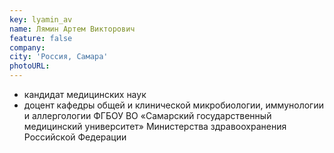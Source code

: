 ```yaml
---
key: lyamin_av
name: Лямин Артем Викторович 
feature: false
company: 
city: 'Россия, Самара'
photoURL: 
---
```

- кандидат медицинских наук
- доцент кафедры общей и клинической микробиологии, иммунологии и аллергологии ФГБОУ ВО «Самарский государственный медицинский университет» Министерства здравоохранения Российской Федерации